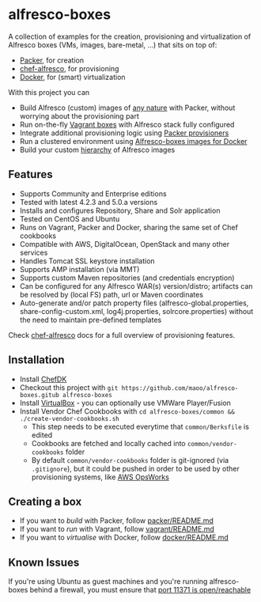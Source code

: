 alfresco-boxes
================

A collection of examples for the creation, provisioning and virtualization of Alfresco boxes (VMs, images, bare-metal, ...) that sits on top of:
- [Packer](http://www.packer.io), for creation
- [chef-alfresco](https://github.com/maoo/chef-alfresco), for provisioning
- [Docker](https://www.docker.io), for (smart) virtualization

With this project you can
* Build Alfresco (custom) images of [any nature](http://www.packer.io/docs/templates/builders.html) with Packer, without worrying about the provisioning part
* Run on-the-fly [Vagrant boxes](http://www.vagrantup.com) with Alfresco stack fully configured
* Integrate additional provisioning logic using [Packer provisioners](http://www.packer.io/docs/templates/provisioners.html)
* Run a clustered environment using [Alfresco-boxes images for Docker](https://hub.docker.com/u/maoo)
* Build your custom [hierarchy]() of Alfresco images

Features
---
* Supports Community and Enterprise editions
* Tested with latest 4.2.3 and 5.0.a versions
* Installs and configures Repository, Share and Solr application
* Tested on CentOS and Ubuntu
* Runs on Vagrant, Packer and Docker, sharing the same set of Chef cookbooks
* Compatible with AWS, DigitalOcean, OpenStack and many other services
* Handles Tomcat SSL keystore installation
* Supports AMP installation (via MMT)
* Supports custom Maven repositories (and credentials encryption)
* Can be configured for any Alfresco WAR(s) version/distro; artifacts can be resolved by (local FS) path, url or Maven coordinates
* Auto-generate and/or patch property files (alfresco-global.properties, share-config-custom.xml, log4j.properties, solrcore.properties) without the need to maintain pre-defined templates

Check [chef-alfresco](https://github.com/maoo/chef-alfresco) docs for a full overview of provisioning features.

Installation
---
* Install [ChefDK](http://downloads.getchef.com/chef-dk)
* Checkout this project with ```git https://github.com/maoo/alfresco-boxes.gitub alfresco-boxes```
* Install [VirtualBox](https://www.virtualbox.org) - you can optionally use VMWare Player/Fusion
* Install Vendor Chef Cookbooks with ```cd alfresco-boxes/common && ./create-vendor-cookbooks.sh```
  * This step needs to be executed everytime that ```common/Berksfile``` is edited
  * Cookbooks are fetched and locally cached into ```common/vendor-cookbooks``` folder
  * By default ```common/vendor-cookbooks``` folder is git-ignored (via ```.gitignore```), but it could be pushed in order to be used by other provisioning systems, like [AWS OpsWorks](http://docs.aws.amazon.com/opsworks/latest/userguide/workingcookbook-attributes.html)

Creating a box
---
* If you want to _build_ with Packer, follow [packer/README.md](https://github.com/maoo/alfresco-boxes/tree/master/packer)
* If you want to _run_ with Vagrant, follow [vagrant/README.md](https://github.com/maoo/alfresco-boxes/tree/master/vagrant)
* If you want to _virtualise_ with Docker, follow [docker/README.md](https://github.com/maoo/alfresco-boxes/tree/master/docker)

Known Issues
---
If you're using Ubuntu as guest machines and you're running alfresco-boxes behind a firewall, you must ensure that [port 11371 is open/reachable](http://support.gpgtools.org/kb/faq/im-behind-a-firewall-eg-in-a-big-company-and-cant-reach-any-key-server-what-now)
